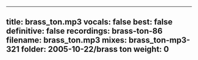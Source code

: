
---
title: brass_ton.mp3
vocals: false
best: false
definitive: false
recordings: brass-ton-86
filename: brass_ton.mp3
mixes: brass_ton-mp3-321
folder: 2005-10-22/brass ton
weight: 0
---
